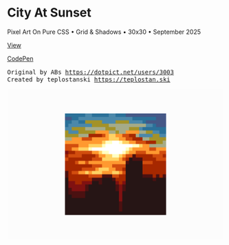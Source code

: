 # City At Sunset

Pixel Art On Pure CSS • Grid & Shadows • 30x30 • September 2025

<a href="https://city-at-sunset.css-art.teplostan.ski/">View</a>

<a href="https://codepen.io/teplostanski/pen/NPGJGjW">CodePen</a>

<p>
  <samp>
    <span>Original by ABs <a href="https://dotpict.net/users/3003">https://dotpict.net/users/3003</a></span>
    <br>
    <span>Created by teplostanski <a href="https://teplostan.ski">https://teplostan.ski</a></span>
  </samp>
</p>

![Preview](./preview.png)
